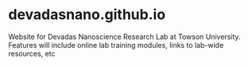 # devadasnano.github.io

Website for Devadas Nanoscience Research Lab at Towson University. Features will include online lab training modules, links to lab-wide resources, etc
